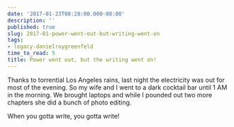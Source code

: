 ```yaml
---
date: '2017-01-23T08:28:00.000-08:00'
description: ''
published: true
slug: 2017-01-power-went-out-but-writing-went-on
tags:
- legacy-danielroygreenfeld
time_to_read: 5
title: Power went out, but the writing went on!
---
```


Thanks to torrential Los Angeles rains, last night the electricity was out for most of the evening. So my wife and I went to a dark cocktail bar until 1 AM in the morning. We brought laptops and while I pounded out two more chapters she did a bunch of photo editing.

When you gotta write, you gotta write!